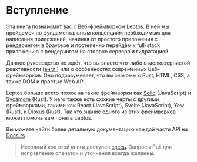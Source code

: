 # Вступление

Эта книга познакомит вас с Веб-фреймворком [Leptos](https://github.com/leptos-rs/leptos).
В ней мы пройдемся по фундаментальным концепциям необходимым для написания приложений,
начиная от простого приложения с рендерингом в браузере и постепенно перейдём к full-stack
приложению с рендерингом на стороне сервера и гидратацией.

Данное руководство не ждёт, что вы знаете что-либо о мелкозернистой реактивности ([англ.](https://www.google.com/search?q=fine-grained+reactivity))
или о особенностях современных Веб-фреймворков. Оно подразумевает, что вы знакомы 
с Rust, HTML, CSS, а также DOM и простые Web API.

Leptos больше всего похож на такие фреймворки как [Solid](https://www.solidjs.com) (JavaScript)
и [Sycamore](https://sycamore-rs.netlify.app/) (Rust). У него также есть схожие черты с другими фреймворками,
такими как React (JavaScript), Svelte (JavaScript), Yew (Rust), и
Dioxus (Rust). Так что знание одного из этих фреймворков может
помочь вам понять Leptos.

Вы можете найти более детальную документацию каждой части API на [Docs.rs](https://docs.rs/leptos/latest/leptos/).

> Исходный код этой книги доступен [здесь](https://github.com/leptos-rs/book-ru). Запросы Pull для исправление опечаток и уточнения всегда желанны.
